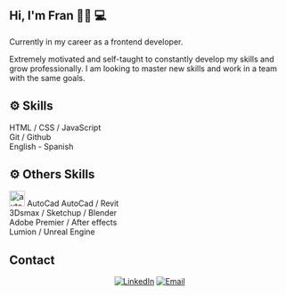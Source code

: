 ## Hi, I'm Fran 🙋‍♂️ 💻

Currently in my career as a frontend developer.<br>

Extremely motivated and self-taught to constantly develop my skills and grow professionally. I am looking to master new skills and work in a team with the same goals.<br>

<!-- I have a [YouTube channel](https://www.youtube.com/channel/UCj8VgHtcox46beRA0DcoPDA/) (in Spanish)  -->

## ⚙ Skills 
HTML / CSS / JavaScript <br>
Git / Github <br>
English - Spanish 

## ⚙ Others Skills
<img src="[https://cdn-icons-png.flaticon.com/512/5968/5968292.png](https://logos-world.net/wp-content/uploads/2020/12/Autocad-Logo.png)" alt="autocad" width="28"> AutoCad
AutoCad / Revit <br>
3Dsmax / Sketchup / Blender<br>
Adobe Premier / After effects<br>
Lumion / Unreal Engine<br>

## Contact

<p align="center">
<a href="https://www.linkedin.com/in/franco-ezequiel-romero-38ab541a3/" target="_blank"><img alt="LinkedIn" src="https://img.shields.io/badge/LinkedIn-@franromero-blue?style=flat&logo=linkedin"></a>
<a href="mailto:franromeroeze@gmail.com"><img alt="Email" src="https://img.shields.io/badge/Email-franromeroeze@gmail.com-blue?style=flat&logo=gmail"></a>
</p>










